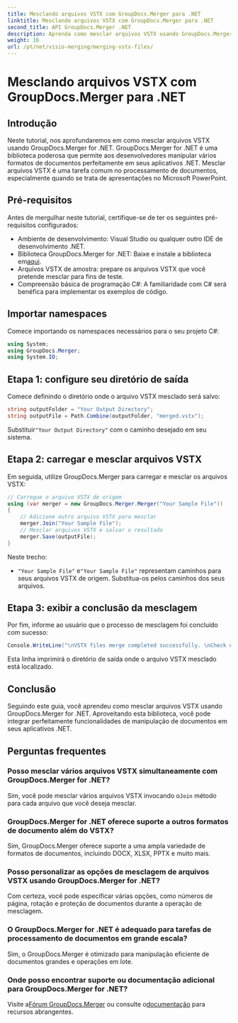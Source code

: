 ```yaml
---
title: Mesclando arquivos VSTX com GroupDocs.Merger para .NET
linktitle: Mesclando arquivos VSTX com GroupDocs.Merger para .NET
second_title: API GroupDocs.Merger .NET
description: Aprenda como mesclar arquivos VSTX usando GroupDocs.Merger for .NET. Siga este guia passo a passo para manipulação eficiente de documentos em C#.
weight: 16
url: /pt/net/visio-merging/merging-vstx-files/
---
```


# Mesclando arquivos VSTX com GroupDocs.Merger para .NET

## Introdução
Neste tutorial, nos aprofundaremos em como mesclar arquivos VSTX usando GroupDocs.Merger for .NET. GroupDocs.Merger for .NET é uma biblioteca poderosa que permite aos desenvolvedores manipular vários formatos de documentos perfeitamente em seus aplicativos .NET. Mesclar arquivos VSTX é uma tarefa comum no processamento de documentos, especialmente quando se trata de apresentações no Microsoft PowerPoint.
## Pré-requisitos
Antes de mergulhar neste tutorial, certifique-se de ter os seguintes pré-requisitos configurados:
- Ambiente de desenvolvimento: Visual Studio ou qualquer outro IDE de desenvolvimento .NET.
-  Biblioteca GroupDocs.Merger for .NET: Baixe e instale a biblioteca em[aqui](https://releases.groupdocs.com/merger/net/).
- Arquivos VSTX de amostra: prepare os arquivos VSTX que você pretende mesclar para fins de teste.
- Compreensão básica de programação C#: A familiaridade com C# será benéfica para implementar os exemplos de código.

## Importar namespaces
Comece importando os namespaces necessários para o seu projeto C#:
```csharp
using System; 
using GroupDocs.Merger;
using System.IO;
```
## Etapa 1: configure seu diretório de saída
Comece definindo o diretório onde o arquivo VSTX mesclado será salvo:
```csharp
string outputFolder = "Your Output Directory";
string outputFile = Path.Combine(outputFolder, "merged.vstx");
```
 Substituir`"Your Output Directory"` com o caminho desejado em seu sistema.
## Etapa 2: carregar e mesclar arquivos VSTX
Em seguida, utilize GroupDocs.Merger para carregar e mesclar os arquivos VSTX:
```csharp
// Carregue o arquivo VSTX de origem
using (var merger = new GroupDocs.Merger.Merger("Your Sample File"))
{
    // Adicione outro arquivo VSTX para mesclar
    merger.Join("Your Sample File");
    // Mesclar arquivos VSTX e salvar o resultado
    merger.Save(outputFile);
}
```
Neste trecho:
- `"Your Sample File"` e`"Your Sample File"` representam caminhos para seus arquivos VSTX de origem. Substitua-os pelos caminhos dos seus arquivos.
## Etapa 3: exibir a conclusão da mesclagem
Por fim, informe ao usuário que o processo de mesclagem foi concluído com sucesso:
```csharp
Console.WriteLine("\nVSTX files merge completed successfully. \nCheck output in {0}", outputFolder);
```
Esta linha imprimirá o diretório de saída onde o arquivo VSTX mesclado está localizado.

## Conclusão
Seguindo este guia, você aprendeu como mesclar arquivos VSTX usando GroupDocs.Merger for .NET. Aproveitando esta biblioteca, você pode integrar perfeitamente funcionalidades de manipulação de documentos em seus aplicativos .NET.

## Perguntas frequentes
### Posso mesclar vários arquivos VSTX simultaneamente com GroupDocs.Merger for .NET?
 Sim, você pode mesclar vários arquivos VSTX invocando o`Join` método para cada arquivo que você deseja mesclar.
### GroupDocs.Merger for .NET oferece suporte a outros formatos de documento além do VSTX?
Sim, GroupDocs.Merger oferece suporte a uma ampla variedade de formatos de documentos, incluindo DOCX, XLSX, PPTX e muito mais.
### Posso personalizar as opções de mesclagem de arquivos VSTX usando GroupDocs.Merger for .NET?
Com certeza, você pode especificar várias opções, como números de página, rotação e proteção de documentos durante a operação de mesclagem.
### O GroupDocs.Merger for .NET é adequado para tarefas de processamento de documentos em grande escala?
Sim, o GroupDocs.Merger é otimizado para manipulação eficiente de documentos grandes e operações em lote.
### Onde posso encontrar suporte ou documentação adicional para GroupDocs.Merger for .NET?
 Visite a[Fórum GroupDocs.Merger](https://forum.groupdocs.com/c/merger/32) ou consulte o[documentação](https://tutorials.groupdocs.com/merger/net/) para recursos abrangentes.